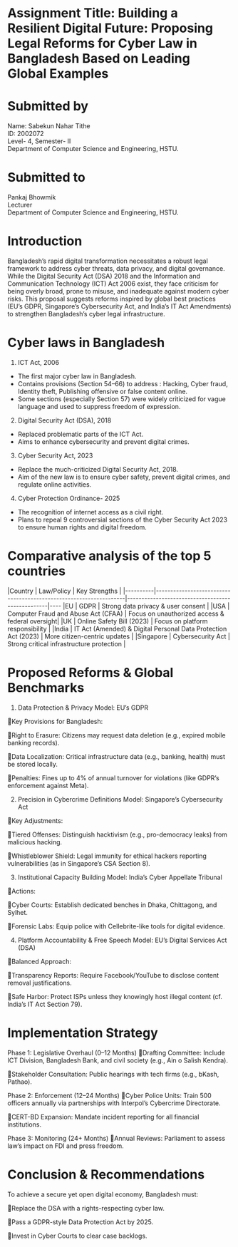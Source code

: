 # Assignment Title: Building a Resilient Digital Future: Proposing Legal Reforms for Cyber Law in Bangladesh Based on Leading Global Examples

# Submitted by
Name: Sabekun Nahar Tithe <br>
ID: 2002072 <br>
Level- 4, Semester- II <br>
Department of Computer Science and Engineering, HSTU. <br>

# Submitted to
Pankaj Bhowmik <br>
Lecturer <br>
Department of Computer Science and Engineering, HSTU. <br>


# Introduction
Bangladesh’s rapid digital transformation necessitates a robust legal framework to address cyber threats, data privacy, and digital governance. While the Digital Security Act (DSA) 2018 and the Information and Communication Technology (ICT) Act 2006 exist, they face criticism for being overly broad, prone to misuse, and inadequate against modern cyber risks. This proposal suggests reforms inspired by global best practices (EU’s GDPR, Singapore’s Cybersecurity Act, and India’s IT Act Amendments) to strengthen Bangladesh’s cyber legal infrastructure.

# Cyber laws in Bangladesh
1. ICT Act, 2006
- The first major cyber law in Bangladesh.
- Contains provisions (Section 54–66) to address : Hacking, Cyber fraud, Identity theft, Publishing offensive or false content online.
- Some sections (especially Section 57) were widely criticized for vague language and used to suppress freedom of expression.

2. Digital Security Act (DSA), 2018
- Replaced problematic parts of the ICT Act.
- Aims to enhance cybersecurity and prevent digital crimes.

3. Cyber Security Act, 2023
- Replace the much-criticized Digital Security Act, 2018.
- Aim of the new law is to ensure cyber safety, prevent digital crimes, and regulate online activities.

4. Cyber Protection Ordinance- 2025
- The recognition of internet access as a civil right.
- Plans to repeal 9 controversial sections of the Cyber Security Act 2023 to ensure human rights and digital freedom.

# Comparative analysis of the top 5 countries

|Country	 | Law/Policy                          	                             |   Key Strengths                                  |
|----------|-------------------------------------------------------------------|--------------------------------------------------|----
|EU	       | GDPR	                                                             |   Strong data privacy & user consent             |
|USA	     | Computer Fraud and Abuse Act (CFAA)	                             |   Focus on unauthorized access & federal oversight|
|UK	       | Online Safety Bill (2023)	                                       |   Focus on platform responsibility               |
|India	   | IT Act (Amended) & Digital Personal Data Protection Act (2023)	   |   More citizen-centric updates                   |
|Singapore | Cybersecurity Act                                                 |   Strong critical infrastructure protection     |



# Proposed Reforms & Global Benchmarks
1. Data Protection & Privacy
Model: EU’s GDPR

Key Provisions for Bangladesh:

Right to Erasure: Citizens may request data deletion (e.g., expired mobile banking records).

Data Localization: Critical infrastructure data (e.g., banking, health) must be stored locally.

Penalties: Fines up to 4% of annual turnover for violations (like GDPR’s enforcement against Meta).

2. Precision in Cybercrime Definitions
Model: Singapore’s Cybersecurity Act

Key Adjustments:

Tiered Offenses: Distinguish hacktivism (e.g., pro-democracy leaks) from malicious hacking.

Whistleblower Shield: Legal immunity for ethical hackers reporting vulnerabilities (as in Singapore’s CSA Section 8).

3. Institutional Capacity Building
Model: India’s Cyber Appellate Tribunal

Actions:

Cyber Courts: Establish dedicated benches in Dhaka, Chittagong, and Sylhet.

Forensic Labs: Equip police with Cellebrite-like tools for digital evidence.

4. Platform Accountability & Free Speech
Model: EU’s Digital Services Act (DSA)

Balanced Approach:

Transparency Reports: Require Facebook/YouTube to disclose content removal justifications.

Safe Harbor: Protect ISPs unless they knowingly host illegal content (cf. India’s IT Act Section 79).



# Implementation Strategy

Phase 1: Legislative Overhaul (0–12 Months)
Drafting Committee: Include ICT Division, Bangladesh Bank, and civil society (e.g., Ain o Salish Kendra).

Stakeholder Consultation: Public hearings with tech firms (e.g., bKash, Pathao).

Phase 2: Enforcement (12–24 Months)
Cyber Police Units: Train 500 officers annually via partnerships with Interpol’s Cybercrime Directorate.

CERT-BD Expansion: Mandate incident reporting for all financial institutions.

Phase 3: Monitoring (24+ Months)
Annual Reviews: Parliament to assess law’s impact on FDI and press freedom.


# Conclusion & Recommendations
To achieve a secure yet open digital economy, Bangladesh must:

Replace the DSA with a rights-respecting cyber law.

Pass a GDPR-style Data Protection Act by 2025.

Invest in Cyber Courts to clear case backlogs.
